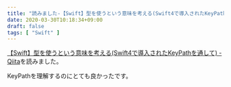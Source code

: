```yaml
---
title: "読みました-【Swift】型を使うという意味を考える(Swift4で導入されたKeyPathを通して)"
date: 2020-03-30T10:18:34+09:00
draft: false
tags: [ "Swift" ]
---
```


[【Swift】型を使うという意味を考える(Swift4で導入されたKeyPathを通して) - Qiita](https://qiita.com/shiz/items/b49251001a9ea54e4beb)を読みました。

KeyPathを理解するのにとても良かったです。
